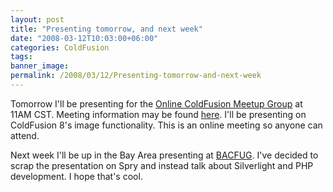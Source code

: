 ```yaml
---
layout: post
title: "Presenting tomorrow, and next week"
date: "2008-03-12T10:03:00+06:00"
categories: ColdFusion 
tags: 
banner_image: 
permalink: /2008/03/12/Presenting-tomorrow-and-next-week
---
```


Tomorrow I'll be presenting for the <a href="http://coldfusion.meetup.com/17">Online ColdFusion Meetup Group</a> at 11AM CST. Meeting information may be found <a href="http://coldfusion.meetup.com/17/calendar/7517172/">here</a>. I'll be presenting on ColdFusion 8's image functionality. This is an online meeting so anyone can attend.

Next week I'll be up in the Bay Area presenting at <a href="http://www.bacfug.org">BACFUG</a>. I've decided to scrap the presentation on Spry and instead talk about Silverlight and PHP development. I hope that's cool.